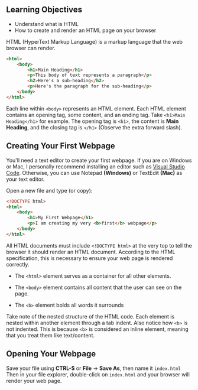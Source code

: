 ## Learning Objectives 

- Understand what is HTML
- How to create and render an HTML page on your browser

HTML (HyperText Markup Language) is a markup language that the web browser can render. 


```html
<html>
    <body>
        <h1>Main Heading</h1>
        <p>This body of text represents a paragraph</p>
        <h2>Here's a sub-heading</h2>
        <p>Here's the paragraph for the sub-heading</p>
    </body>
</html>
```

Each line within `<body>` represents an HTML element. Each HTML element contains an opening tag, some content, and an ending tag. Take `<h1>Main Heading</h1>` for example. The opening tag is `<h1>`, the content is **Main Heading**, and the closing tag is `</h1>` (Observe the extra forward slash).

## Creating Your First Webpage

You'll need a text editor to create your first webpage. If you are on Windows or Mac, I personally recommend installing an editor such as [Visual Studio Code](https://code.visualstudio.com/). Otherwise, you can use Notepad **(Windows)** or TextEdit **(Mac)** as your text editor.

Open a new file and type (or copy): 
```html
<!DOCTYPE html>
<html> 
    <body>
        <h1>My First Webpage</h1>
        <p>I am creating my very <b>first</b> webpage</p>
    </body>
</html>
```

All HTML documents must include `<!DOCTYPE html>` at the very top to tell the browser it should render an HTML document. According to the HTML specification, this is necessary to ensure your web page is rendered correctly.

- The `<html>` element serves as a container for all other elements.

- The `<body>` element contains all content that the user can see on the page.

- The `<b>` element bolds all words it surrounds

Take note of the nested structure of the HTML code. Each element is nested within another element through a tab indent. Also notice how `<b>` is not indented. This is because `<b>` is considered an inline element, meaning that you treat them like text/content.


## Opening Your Webpage

Save your file using **CTRL-S** or **File** -> **Save As**, then name it `index.html` Then in your file explorer, double-click on `index.html` and your browser will render your web page.